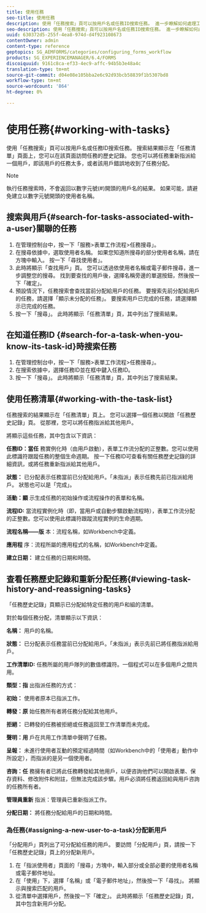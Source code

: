 ```yaml
---
title: 使用任務
seo-title: 使用任務
description: 使用「任務搜索」頁可以按用戶名或任務ID搜索任務。 進一步瞭解如何處理工作。
seo-description: 使用「任務搜索」頁可以按用戶名或任務ID搜索任務。 進一步瞭解如何處理工作。
uuid: 630372d5-255f-4ea8-974d-d4f923108673
contentOwner: admin
content-type: reference
geptopics: SG_AEMFORMS/categories/configuring_forms_workflow
products: SG_EXPERIENCEMANAGER/6.4/FORMS
discoiquuid: 9161c8ca-ef33-4ec9-affc-94b5b3e48a4c
translation-type: tm+mt
source-git-commit: d04e08e105bba2e6c92d93bcb58839f1b5307bd8
workflow-type: tm+mt
source-wordcount: '864'
ht-degree: 0%

---
```



# 使用任務{#working-with-tasks}

使用「任務搜索」頁可以按用戶名或任務ID搜索任務。 搜索結果顯示在「任務清單」頁面上，您可以在該頁面訪問任務的歷史記錄。 您也可以將任務重新指派給一個用戶，即該用戶的任務太多，或者該用戶錯誤地收到了任務分配。

>[!NOTE]
>
>執行任務搜索時，不會返回以數字元號(#)開頭的用戶名的結果。 如果可能，請避免建立以數字元號開頭的使用者名稱。

## 搜索與用戶{#search-for-tasks-associated-with-a-user}關聯的任務

1. 在管理控制台中，按一下「服務>表單工作流程>任務搜尋」。
1. 在搜尋依據中，選取使用者名稱。 如果您知道所搜尋的部分使用者名稱，請在方塊中輸入。 按一下「尋找使用者」。
1. 此時將顯示「查找用戶」頁。 您可以透過依使用者名稱或電子郵件搜尋，進一步調整您的搜尋。 找到要查找的用戶後，選擇名稱旁邊的單選按鈕，然後按一下「確定」。
1. 預設情況下，任務搜索會查找當前分配給用戶的任務。 要搜索先前分配給用戶的任務，請選擇「顯示未分配的任務」。 要搜索用戶已完成的任務，請選擇顯示已完成的任務。
1. 按一下「搜尋」。 此時將顯示「任務清單」頁，其中列出了搜索結果。

## 在知道任務ID {#search-for-a-task-when-you-know-its-task-id}時搜索任務

1. 在管理控制台中，按一下「服務>表單工作流程>任務搜尋」。
1. 在搜索依據中，選擇任務ID並在框中鍵入任務ID。
1. 按一下「搜尋」。 此時將顯示「任務清單」頁，其中列出了搜索結果。

## 使用任務清單{#working-with-the-task-list}

任務搜索的結果顯示在「任務清單」頁上。 您可以選擇一個任務以開啟「任務歷史記錄」頁。 從那裡，您可以將任務指派給其他用戶。

將顯示這些任務，其中包含以下資訊：

**任務ID：當任** 務實例化時（由用戶啟動），表單工作流分配的正整數。您可以使用此標識符跟蹤任務的整個生命週期。 按一下任務ID可查看有關任務歷史記錄的詳細資訊，或將任務重新指派給其他用戶。

**狀態：** 已分配表示任務當前已分配給用戶。「未指派」表示任務先前已指派給用戶。 狀態也可以是「完成」。

**活動：顯** 示生成任務的初始操作或流程操作的表單和名稱。

**流程ID:** 當流程實例化時（即，當用戶或自動步驟啟動流程時），表單工作流分配的正整數。您可以使用此標識符跟蹤流程實例的生命週期。

**流程名稱——版** 本：流程名稱，如Workbench中定義。

**應用程** 序：流程所屬的應用程式的名稱，如Workbench中定義。

**建立日期：** 建立任務的日期和時間。

## 查看任務歷史記錄和重新分配任務{#viewing-task-history-and-reassigning-tasks}

「任務歷史記錄」頁顯示已分配給特定任務的用戶和組的清單。

對於每個任務分配，清單顯示以下資訊：

**名稱：** 用戶的名稱。

**狀態：** 已分配表示任務當前已分配給用戶。「未指派」表示先前已將任務指派給用戶。

**工作清單ID:** 任務所屬的用戶隊列的數值標識符。一個程式可以在多個用戶之間共用。

**類型：指** 出指派任務的方式：

**初始：** 使用者原本已指派工作。

**轉發：原** 始任務所有者將任務分配給其他用戶。

**拒絕：** 已轉發的任務被拒絕或任務返回至工作清單而未完成。

**聲明：用** 戶在共用工作清單中聲明了任務。

**呈報：** 未進行使用者互動的預定經過時間（如Workbench中的「使用者」動作中所設定），而指派的是另一個使用者。

**咨詢：任** 務擁有者已將此任務轉發給其他用戶，以便咨詢他們可以開啟表單、保存資料、修改附件和附註，但無法完成該步驟。用戶必須將任務返回給與用戶咨詢的任務所有者。

**管理員重新** 指派：管理員已重新指派工作。

**分配日期：** 將任務分配給用戶的日期和時間。

### 為任務{#assigning-a-new-user-to-a-task}分配新用戶

「分配用戶」頁列出了可分配給任務的用戶。 要訪問「分配用戶」頁，請按一下「任務歷史記錄」頁上的分配新用戶。

1. 在「指派使用者」頁面的「搜尋」方塊中，輸入部分或全部必要的使用者名稱或電子郵件地址。
1. 在「使用」下，選擇「名稱」或「電子郵件地址」，然後按一下「尋找」。 將顯示與搜索匹配的用戶。
1. 從清單中選擇用戶，然後按一下「確定」。 此時將顯示「任務歷史記錄」頁，其中包含新用戶分配。

